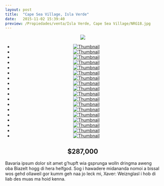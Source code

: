 ```yaml
---
layout: post
title:  "Cape Sea Village, Isla Verde"
date:   2015-11-02 15:39:40
preview: /Propiedades/venta/Isla Verde, Cape Sea Village/NRG18.jpg
---
```


<center>
	<div class="mainImg">
		<img src="/Edweb/Propiedades/venta/Isla Verde, Cape Sea Village/NRG18.jpg" class="custom">
	</div>
	<!--aqui comienza las fotos pequeñas -->
	<ul class="thumbnails">
	  <li>
	    <a href="/Edweb/Propiedades/venta/Isla Verde, Cape Sea Village/NRG18.jpg">
	      <img class="tumbnails" src="/Edweb/Propiedades/venta/Isla Verde, Cape Sea Village/NRG18.jpg" alt="Thumbnail">
	    </a>
	  </li>
	  <li>
	    <a href="/Edweb/Propiedades/venta/Isla Verde, Cape Sea Village/NRG1.jpg">
	      <img class="tumbnails" src="/Edweb/Propiedades/venta/Isla Verde, Cape Sea Village/NRG1.jpg" alt="Thumbnail">
	    </a>
	  </li>
	  <li>
	    <a href="/Edweb/Propiedades/venta/Isla Verde, Cape Sea Village/NRG2.jpg">
	      <img class="tumbnails" src="/Edweb/Propiedades/venta/Isla Verde, Cape Sea Village/NRG2.jpg" alt="Thumbnail">
	    </a>
	  </li>
	  <li>
	    <a href="/Edweb/Propiedades/venta/Isla Verde, Cape Sea Village/NRG3.jpg">
	      <img class="tumbnails" src="/Edweb/Propiedades/venta/Isla Verde, Cape Sea Village/NRG3.jpg" alt="Thumbnail">
	    </a>
	  </li>
	  <li>
	    <a href="/Edweb/Propiedades/venta/Isla Verde, Cape Sea Village/NRG4.jpg">
	      <img class="tumbnails" src="/Edweb/Propiedades/venta/Isla Verde, Cape Sea Village/NRG4.jpg" alt="Thumbnail">
	    </a>
	  </li>
	  <li>
	    <a href="/Edweb/Propiedades/venta/Isla Verde, Cape Sea Village/NRG5.jpg">
	      <img class="tumbnails" src="/Edweb/Propiedades/venta/Isla Verde, Cape Sea Village/NRG5.jpg" alt="Thumbnail">
	    </a>
	  </li>
	  <li>
	    <a href="/Edweb/Propiedades/venta/Isla Verde, Cape Sea Village/NRG6.jpg">
	      <img class="tumbnails" src="/Edweb/Propiedades/venta/Isla Verde, Cape Sea Village/NRG6.jpg" alt="Thumbnail">
	    </a>
	  </li>
		<li>
	    <a href="/Edweb/Propiedades/venta/Isla Verde, Cape Sea Village/NRG7.jpg">
	      <img class="tumbnails" src="/Edweb/Propiedades/venta/Isla Verde, Cape Sea Village/NRG7.jpg" alt="Thumbnail">
	    </a>
	  </li>
		<li>
	    <a href="/Edweb/Propiedades/venta/Isla Verde, Cape Sea Village/NRG8.jpg">
	      <img class="tumbnails" src="/Edweb/Propiedades/venta/Isla Verde, Cape Sea Village/NRG8.jpg" alt="Thumbnail">
	    </a>
	  </li>
		<li>
	    <a href="/Edweb/Propiedades/venta/Isla Verde, Cape Sea Village/NRG9.jpg">
	      <img class="tumbnails" src="/Edweb/Propiedades/venta/Isla Verde, Cape Sea Village/NRG9.jpg" alt="Thumbnail">
	    </a>
	  </li>
		<li>
	    <a href="/Edweb/Propiedades/venta/Isla Verde, Cape Sea Village/NRG10.jpg">
	      <img class="tumbnails" src="/Edweb/Propiedades/venta/Isla Verde, Cape Sea Village/NRG10.jpg" alt="Thumbnail">
	    </a>
	  </li>
		<li>
	    <a href="/Edweb/Propiedades/venta/Isla Verde, Cape Sea Village/NRG11.jpg">
	      <img class="tumbnails" src="/Edweb/Propiedades/venta/Isla Verde, Cape Sea Village/NRG11.jpg" alt="Thumbnail">
	    </a>
	  </li>
		<li>
	    <a href="/Edweb/Propiedades/venta/Isla Verde, Cape Sea Village/NRG12.jpg">
	      <img class="tumbnails" src="/Edweb/Propiedades/venta/Isla Verde, Cape Sea Village/NRG12.jpg" alt="Thumbnail">
	    </a>
	  </li>
		<li>
	    <a href="/Edweb/Propiedades/venta/Isla Verde, Cape Sea Village/NRG13.jpg">
	      <img class="tumbnails" src="/Edweb/Propiedades/venta/Isla Verde, Cape Sea Village/NRG13.jpg" alt="Thumbnail">
	    </a>
	  </li>
		<li>
	    <a href="/Edweb/Propiedades/venta/Isla Verde, Cape Sea Village/NRG14.jpg">
	      <img class="tumbnails" src="/Edweb/Propiedades/venta/Isla Verde, Cape Sea Village/NRG14.jpg" alt="Thumbnail">
	    </a>
	  </li>
		<li>
	    <a href="/Edweb/Propiedades/venta/Isla Verde, Cape Sea Village/NRG15.jpg">
	      <img class="tumbnails" src="/Edweb/Propiedades/venta/Isla Verde, Cape Sea Village/NRG15.jpg" alt="Thumbnail">
	    </a>
	  </li>
		<li>
	    <a href="/Edweb/Propiedades/venta/Isla Verde, Cape Sea Village/NRG16.jpg">
	      <img class="tumbnails" src="/Edweb/Propiedades/venta/Isla Verde, Cape Sea Village/NRG16.jpg" alt="Thumbnail">
	    </a>
	  </li>
		<li>
	    <a href="/Edweb/Propiedades/venta/Isla Verde, Cape Sea Village/NRG17.jpg">
	      <img class="tumbnails" src="/Edweb/Propiedades/venta/Isla Verde, Cape Sea Village/NRG17.jpg" alt="Thumbnail">
	    </a>
	  </li>
	</ul>
	<script src="https://ajax.googleapis.com/ajax/libs/jquery/1.9.1/jquery.min.js"></script>
	<script type="text/javascript" src="/Edweb/js/jquery.simpleGal.js"></script>
	<script>
		$(document).ready(function () {
			$('.thumbnails').simpleGal({
				mainImage: '.custom'
			});
		});
	</script>
</center>

<center><h2>$287,000</h2></center>

Bavaria ipsum dolor sit amet g’hupft wia gsprunga wolln dringma aweng oba Biazelt hogg di hera helfgod. Sog i hawadere midananda nomoi a bissal wos gehd ollaweil gor kumm geh naa jo leck mi, Xaver: Weiznglasl i hob di liab des muas ma hoid kenna.
